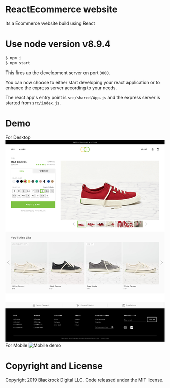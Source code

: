 # ReactEcommerce website
Its a Ecommerce website build using React

# Use node version v8.9.4

```
$ npm i
$ npm start
```

This fires up the development server on port `3000`.

You can now choose to either start developing your react application or
to enhance the express server according to your needs.

The react app's entry point is `src/shared/App.js` and the express
server is started from `src/index.js`.

# Demo
For Desktop ![Desktop demo](https://raw.githubusercontent.com/voletiswaroop/reactEcommerce/master/src/desktop.png)
For Mobile ![Mobile demo](https://raw.githubusercontent.com/voletiswaroop/reactEcommerce/master/src/mobile.png)

# Copyright and License
Copyright 2019 Blackrock Digital LLC. Code released under the MIT license.
